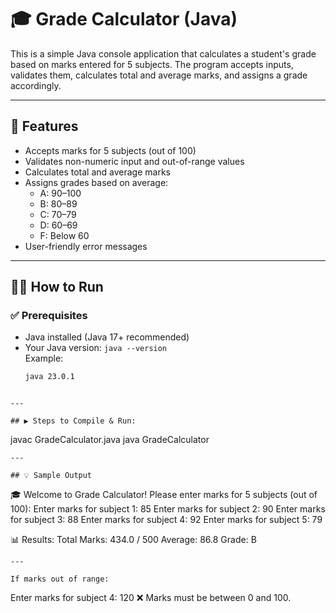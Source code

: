 # 🎓 Grade Calculator (Java)

This is a simple Java console application that calculates a student's grade based on marks entered for 5 subjects. The program accepts inputs, validates them, calculates total and average marks, and assigns a grade accordingly.

---

## 📌 Features

- Accepts marks for 5 subjects (out of 100)
- Validates non-numeric input and out-of-range values
- Calculates total and average marks
- Assigns grades based on average:
  - A: 90–100
  - B: 80–89
  - C: 70–79
  - D: 60–69
  - F: Below 60
- User-friendly error messages

---

## 🧑‍💻 How to Run

### ✅ Prerequisites

- Java installed (Java 17+ recommended)
- Your Java version: `java --version`  
  Example:
  ```bash
  java 23.0.1
  ```

```

---

## ▶️ Steps to Compile & Run:
```

javac GradeCalculator.java
java GradeCalculator

```
---

## 💡 Sample Output
```

🎓 Welcome to Grade Calculator!
Please enter marks for 5 subjects (out of 100):
Enter marks for subject 1: 85
Enter marks for subject 2: 90
Enter marks for subject 3: 88
Enter marks for subject 4: 92
Enter marks for subject 5: 79

📊 Results:
Total Marks: 434.0 / 500
Average: 86.8
Grade: B

```
---

If marks out of range:
```

Enter marks for subject 4: 120
❌ Marks must be between 0 and 100.

```